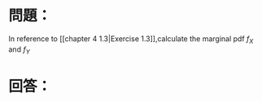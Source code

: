# 問題：
In reference to [[chapter 4 1.3|Exercise 1.3]],calculate the marginal pdf $f_X$ and $f_Y$
# 回答：